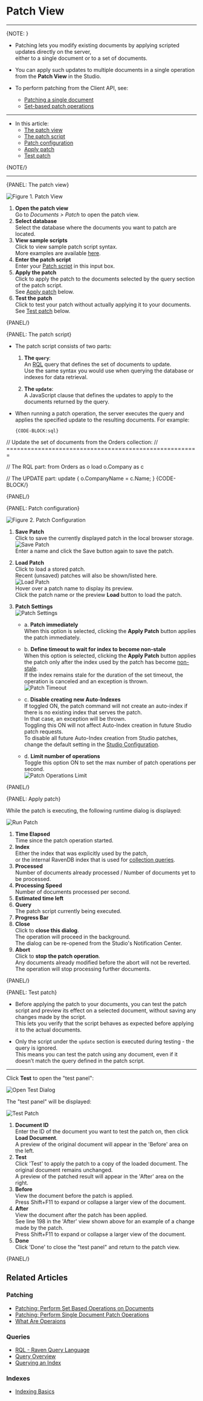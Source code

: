 ﻿# Patch View
---

{NOTE: }

* Patching lets you modify existing documents by applying scripted updates directly on the server,  
  either to a single document or to a set of documents.

* You can apply such updates to multiple documents in a single operation from the **Patch View** in the Studio.

* To perform patching from the Client API, see:
    * [Patching a single document](../../../client-api/operations/patching/single-document)
    * [Set-based patch operations](../../../client-api/operations/patching/set-based)

---

* In this article:  
  * [The patch view](../../../studio/database/documents/patch-view#the-patch-view)  
  * [The patch script](../../../studio/database/documents/patch-view#the-patch-script)  
  * [Patch configuration](../../../studio/database/documents/patch-view#patch-configuration)  
  * [Apply patch](../../../studio/database/documents/patch-view#apply-patch)  
  * [Test patch](../../../studio/database/documents/patch-view#test-patch)  

{NOTE/}

---

{PANEL: The patch view}

![Figure 1. Patch View](images/patch-view-1.png "The Patch View")

1. **Open the patch view**  
   Go to _Documents > Patch_ to open the patch view.  
2. **Select database**  
   Select the database where the documents you want to patch are located.
3. **View sample scripts**  
   Click to view sample patch script syntax.  
   More examples are available [here](../../../client-api/operations/patching/set-based#examples).
4. **Enter the patch script**  
   Enter your [Patch script](../../../studio/database/documents/patch-view#the-patch-script) in this input box.  
5. **Apply the patch**  
   Click to apply the patch to the documents selected by the query section of the patch script.  
   See [Apply patch](../../../studio/database/documents/patch-view#apply-patch) below.
6. **Test the patch**  
   Click to test your patch without actually applying it to your documents.  
   See [Test patch](../../../studio/database/documents/patch-view#test-patch) below.  

{PANEL/}

{PANEL: The patch script}

* The patch script consists of two parts:
 
  1. **The `query`**:  
  An [RQL](../../../client-api/session/querying/what-is-rql) query that defines the set of documents to update.  
  Use the same syntax you would use when querying the database or indexes for data retrieval.

  2. **The `update`**:  
  A JavaScript clause that defines the updates to apply to the documents returned by the query.

* When running a patch operation, the server executes the query and applies the specified update to the resulting documents.
  For example:  

      {CODE-BLOCK:sql}
// Update the set of documents from the Orders collection:
// =======================================================

// The RQL part:
from Orders as o
load o.Company as c


// The UPDATE part:
update  {
    o.CompanyName = c.Name;
}
      {CODE-BLOCK/}

{PANEL/}

{PANEL: Patch configuration}

![Figure 2. Patch Configuration](images/patch-view-2.png "Figure 2. Patch Configuration")

1. **Save Patch**  
   Click to save the currently displayed patch in the local browser storage.  
   ![Save Patch](images/patch-view-save-patch.png "Save Patch")  
   Enter a name and click the Save button again to save the patch.  
2. **Load Patch**  
   Click to load a stored patch.  
   Recent (unsaved) patches will also be shown/listed here.  
   ![Load Patch](images/patch-view-load-patch.png "Load Patch")  
   Hover over a patch name to display its preview.  
   Click the patch name or the preview **Load** button to load the patch.  
3. <a id="patch-settings" /> **Patch Settings**  
   ![Patch Settings](images/patch-view-settings.png "Patch Settings")  

    * a. **Patch immediately**  
         When this option is selected, clicking the **Apply Patch** button applies 
         the patch immediately.  

    * b. **Define timeout to wait for index to become non-stale**  
         When this option is selected, clicking the **Apply Patch** button 
         applies the patch only after the index used by the patch has become 
         [non-stale](../../../indexes/indexing-basics#stale-indexes).  
         If the index remains stale for the duration of the set timeout, 
         the operation is canceled and an exception is thrown.  
         ![Patch Timeout](images/patch-view-timeout.png "Patch Timeout")  

    * c. **Disable creating new Auto-Indexes**  
         If toggled ON, the patch command will not create an auto-index if there is no existing index that serves the patch.  
         In that case, an exception will be thrown.   
         Toggling this ON will not affect Auto-Index creation in future Studio patch requests.  
         To disable all future Auto-Index creation from Studio patches, change the default setting in the [Studio Configuration](../../../studio/database/settings/studio-configuration#disabling-auto-index-creation-on-studio-queries-or-patches).

    * d. **Limit number of operations**  
         Toggle this option ON to set the max number of patch operations per second.  
         ![Patch Operations Limit](images/patch-view-operations-limit.png "Patch Operations Limit")  

{PANEL/}

{PANEL: Apply patch}

While the patch is executing, the following runtime dialog is displayed:

![Run Patch](images/patch-view-apply-patch.png "Run Patch")  

1. **Time Elapsed**  
   Time since the patch operation started.
2. **Index**  
   Either the index that was explicitly used by the patch,  
   or the internal RavenDB index that is used for [collection queries](../../../client-api/faq/what-is-a-collection#collection-usages).  
3. **Processed**  
   Number of documents already processed / Number of documents yet to be processed.  
4. **Processing Speed**  
   Number of documents processed per second.  
5. **Estimated time left**  
6. **Query**  
   The patch script currently being executed.
7. **Progress Bar**  
8. **Close**  
   Click to **close this dialog**.  
   The operation will proceed in the background.  
   The dialog can be re-opened from the Studio's Notification Center.  
9. **Abort**  
   Click to **stop the patch operation**.  
   Any documents already modified before the abort will not be reverted.  
   The operation will stop processing further documents.

{PANEL/}

{PANEL: Test patch}

* Before applying the patch to your documents, you can test the patch script
  and preview its effect on a selected document, without saving any changes made by the script.  
  This lets you verify that the script behaves as expected before applying it to the actual documents.

* Only the script under the `update` section is executed during testing - the query is ignored.  
  This means you can test the patch using any document, even if it doesn’t match the query defined in the patch script.

---

Click **Test** to open the "test panel":

![Open Test Dialog](images/patch-view-test-dialog.png "Open Test Dialog")  

The "test panel" will be displayed:

![Test Patch](images/patch-view-test-patch.png "Test Patch")  

1. **Document ID**  
   Enter the ID of the document you want to test the patch on, then click **Load Document**.  
   A preview of the original document will appear in the 'Before' area on the left.
2. **Test**  
   Click 'Test' to apply the patch to a copy of the loaded document.
   The original document remains unchanged.  
   A preview of the patched result will appear in the 'After' area on the right.  
3. **Before**  
   View the document before the patch is applied.  
   Press Shift+F11 to expand or collapse a larger view of the document.  
4. **After**  
   View the document after the patch has been applied.  
   See line 198 in the 'After' view shown above for an example of a change made by the patch.  
   Press Shift+F11 to expand or collapse a larger view of the document.
5. **Done**  
   Click 'Done' to close the "test panel" and return to the patch view.  

{PANEL/}

## Related Articles

### Patching
- [Patching: Perform Set Based Operations on Documents](../../../client-api/operations/patching/set-based)  
- [Patching: Perform Single Document Patch Operations](../../../client-api/operations/patching/single-document)  
- [What Are Operaions](../../../client-api/operations/what-are-operations)  

### Queries
- [RQL - Raven Query Language](../../../client-api/session/querying/what-is-rql)  
- [Query Overview](../../../client-api/session/querying/how-to-query)  
- [Querying an Index](../../../indexes/querying/query-index)  

### Indexes
- [Indexing Basics](../../../indexes/indexing-basics)  
